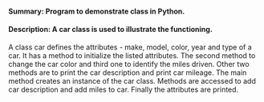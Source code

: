 #### Summary: Program to demonstrate class in Python.
#### Description: A car class is used to illustrate the functioning.
A class car defines the attributes - make, model, color, year and type of a car. It has a method to initialize the listed attributes. The second method to change the car color and third one to identify the miles driven. Other two methods are to print the car description and print car mileage.
The main method creates an instance of the car class. Methods are accessed to add car description and add miles to car. Finally the attributes are printed.
